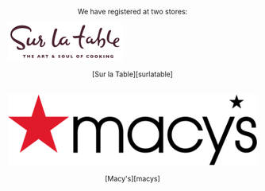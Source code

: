 <p style="text-align: center;">We have registered at two stores:</p>

<div class="topimage"><img src ="/images/sur_la_table.png" id="surlatable"></img></div>

<p style="text-align: center;">[Sur la Table][surlatable]</p>
<br/>
<div class="topimage"><img src ="/images/macys.png" id="macys"></img></div>
<p style="text-align: center;">[Macy's][macys]</p>

[surlatable]: https://www.surlatable.com/registry/giftRegistryList.jsp?id=2002551493259
[macys]: https://www.macys.com/wgl/registry/guest/7111233

